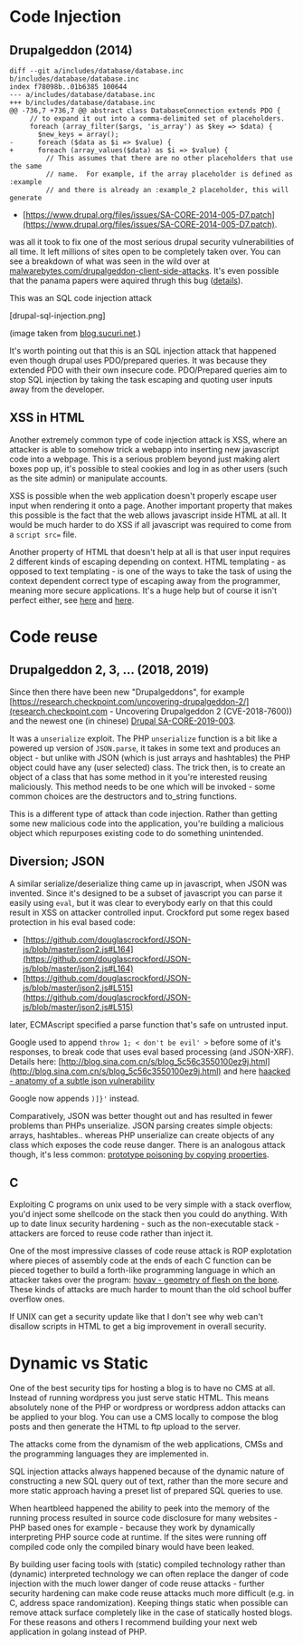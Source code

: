 # Code Injection

## Drupalgeddon (2014)

```
diff --git a/includes/database/database.inc b/includes/database/database.inc
index f78098b..01b6385 100644
--- a/includes/database/database.inc
+++ b/includes/database/database.inc
@@ -736,7 +736,7 @@ abstract class DatabaseConnection extends PDO {
     // to expand it out into a comma-delimited set of placeholders.
     foreach (array_filter($args, 'is_array') as $key => $data) {
       $new_keys = array();
-      foreach ($data as $i => $value) {
+      foreach (array_values($data) as $i => $value) {
         // This assumes that there are no other placeholders that use the same
         // name.  For example, if the array placeholder is defined as :example
         // and there is already an :example_2 placeholder, this will generate
```

* [https://www.drupal.org/files/issues/SA-CORE-2014-005-D7.patch](https://www.drupal.org/files/issues/SA-CORE-2014-005-D7.patch).

was all it took to fix one of the most serious drupal security vulnerabilities of all time. It left millions of sites open to be completely taken over. You can see a breakdown of what was seen in the wild over at [malwarebytes.com/drupalgeddon-client-side-attacks](https://blog.malwarebytes.com/threat-analysis/2018/05/look-drupalgeddon-client-side-attacks/). It's even possible that the panama papers were aquired thrugh this bug ([details](https://drupal.sh/drupal-panama-papers-leaks-mossack-fonseca.html)).

This was an SQL code injection attack

[drupal-sql-injection.png]

(image taken from [blog.sucuri.net](https://blog.sucuri.net/2014/10/highly-critical-sql-injection-on-drupal.html).)

It's worth pointing out that this is an SQL injection attack that happened even though drupal uses PDO/prepared queries. It was because they extended PDO with their own insecure code. PDO/Prepared queries aim to stop SQL injection by taking the task escaping and quoting user inputs away from the developer.

## XSS in HTML

Another extremely common type of code injection attack is XSS, where an attacker is able to somehow trick a webapp into inserting new javascript code into a webpage. This is a serious problem beyond just making alert boxes pop up, it's possible to steal cookies and log in as other users (such as the site admin) or manipulate accounts.

XSS is possible when the web application doesn't properly escape user input when rendering it onto a page. Another important property that makes this possible is the fact that the web allows javascript inside HTML at all. It would be much harder to do XSS if all javascript was required to come from a `script src=` file.

Another property of HTML that doesn't help at all is that user input requires 2 different kinds of escaping depending on context. HTML templating - as opposed to text templating - is one of the ways to take the task of using the context dependent correct type of escaping away from the programmer, meaning more secure applications. It's a huge help but of course it isn't perfect either, see [here](https://github.com/golang/go/issues/15399) and [here](https://github.com/golang/go/issues/27926).

# Code reuse

## Drupalgeddon 2, 3, ... (2018, 2019)

Since then there have been new "Drupalgeddons", for example [https://research.checkpoint.com/uncovering-drupalgeddon-2/](research.checkpoint.com - Uncovering Drupalgeddon 2 (CVE-2018-7600)) and the newest one (in chinese) [Drupal SA-CORE-2019-003](https://paper.seebug.org/821/).

It was a `unserialize` exploit. The PHP `unserialize` function is a bit like a powered up version of `JSON.parse`, it takes in some text and produces an object - but unlike with JSON (which is just arrays and hashtables) the PHP object could have any (user selected) class. The trick then, is to create an object of a class that has some method in it you're interested reusing maliciously. This method needs to be one which will be invoked - some common choices are the destructors and to_string functions.

This is a different type of attack than code injection. Rather than getting some new malicious code into the application, you're building a malicious object which repurposes existing code to do something unintended.

## Diversion; JSON

A similar serialize/deserialize thing came up in javascript, when JSON was invented. Since it's designed to be a subset of javascript you can parse it easily using `eval`, but it was clear to everybody early on that this could result in XSS on attacker controlled input. Crockford put some regex based protection in his eval based code:

* [https://github.com/douglascrockford/JSON-js/blob/master/json2.js#L164](https://github.com/douglascrockford/JSON-js/blob/master/json2.js#L164)
* [https://github.com/douglascrockford/JSON-js/blob/master/json2.js#L515](https://github.com/douglascrockford/JSON-js/blob/master/json2.js#L515)

later, ECMAscript specified a parse function that's safe on untrusted input.

Google used to append `throw 1; < don't be evil' >` before some of it's responses, to break code that uses eval based processing (and JSON-XRF). Details here: [http://blog.sina.com.cn/s/blog_5c56c3550100ez9j.html](http://blog.sina.com.cn/s/blog_5c56c3550100ez9j.html) and here [haacked - anatomy of a subtle json vulnerability](https://haacked.com/archive/2008/11/20/anatomy-of-a-subtle-json-vulnerability.aspx/)

Google now appends `)]}'` instead.

Comparatively, JSON was better thought out and has resulted in fewer problems than PHPs unserialize. JSON parsing creates simple objects: arrays, hashtables.. whereas PHP unserialize can create objects of any class which exposes the code reuse danger. There is an analogous attack though, it's less common: [prototype poisoning by copying properties](https://medium.com/intrinsic/javascript-prototype-poisoning-vulnerabilities-in-the-wild-7bc15347c96).

## C

Exploiting C programs on unix used to be very simple with a stack overflow, you'd inject some shellcode on the stack then you could do anything. With up to date linux security hardening - such as the non-executable stack - attackers are forced to reuse code rather than inject it.

One of the most impressive classes of code reuse attack is ROP explotation where pieces of assembly code at the ends of each C function can be pieced together to build a forth-like programming language in which an attacker takes over the program: [hovav - geometry of flesh on the bone](https://hovav.net/ucsd/dist/geometry.pdf). These kinds of attacks are much harder to mount than the old school buffer overflow ones.

If UNIX can get a security update like that I don't see why web can't disallow scripts in HTML to get a big improvement in overall security.

# Dynamic vs Static

One of the best security tips for hosting a blog is to have no CMS at all. Instead of running wordpress you just serve static HTML. This means absolutely none of the PHP or wordpress or wordpress addon attacks can be applied to your blog. You can use a CMS locally to compose the blog posts and then generate the HTML to ftp upload to the server.

The attacks come from the dynamism of the web applications, CMSs and the programming languages they are implemented in.

SQL injection attacks always happened because of the dynamic nature of constructing a new SQL query out of text, rather than the more secure and more static approach having a preset list of prepared SQL queries to use.

When heartbleed happened the ability to peek into the memory of the running process resulted in source code disclosure for many websites - PHP based ones for example - because they work by dynamically interpreting PHP source code at runtime. If the sites were running off compiled code only the compiled binary would have been leaked.

By building user facing tools with (static) compiled technology rather than (dynamic) interpreted technology we can often replace the danger of code injection with the much lower danger of code reuse attacks - further security hardening can make code reuse attacks much more difficult (e.g. in C, address space randomization). Keeping things static when possible can remove attack surface completely like in the case of statically hosted blogs. For these reasons and others I recommend building your next web application in golang instead of PHP.
